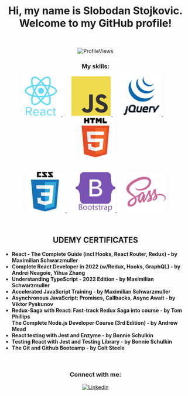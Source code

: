 <h1 align="center"> Hi, my name is Slobodan Stojkovic.<br> Welcome to my GitHub profile!</h1>
<br>
 <p align="center"> <img src="https://komarev.com/ghpvc/?username=SlobodanStojkovic&label=Profile%20views&color=0e75b6&style=flat" alt="ProfileViews" /> </p> 


<h3 align="center">My skills:</h3>
<p align="center"> 
<a href="https://reactjs.org/" target="_blank"> <img src="https://raw.githubusercontent.com/devicons/devicon/master/icons/react/react-original-wordmark.svg" alt="react" width="110" height="110"/> </a> &nbsp &nbsp &nbsp
<a href="https://developer.mozilla.org/en-US/docs/Web/JavaScript" target="_blank"> <img src="https://raw.githubusercontent.com/devicons/devicon/master/icons/javascript/javascript-original.svg" alt="javascript" width="110" height="110"/> </a> &nbsp &nbsp &nbsp
<a href="https://jquery.com/" target="_blank"> <img src="https://github.com/devicons/devicon/blob/master/icons/jquery/jquery-original-wordmark.svg" alt="html5" width="110" height="110"/> </a> &nbsp &nbsp &nbsp
<a href="https://www.w3.org/html/" target="_blank"> <img src="https://raw.githubusercontent.com/devicons/devicon/master/icons/html5/html5-original-wordmark.svg" alt="html5" width="110" height="110"/> </a> <br> <br> <br>
<a href="https://www.w3schools.com/css/" target="_blank"> 
<img src="https://raw.githubusercontent.com/devicons/devicon/master/icons/css3/css3-original-wordmark.svg" alt="css3" width="110" height="110"/> </a> &nbsp &nbsp &nbsp
<a href="https://getbootstrap.com" target="_blank"><img src="https://raw.githubusercontent.com/devicons/devicon/master/icons/bootstrap/bootstrap-plain-wordmark.svg" alt="bootstrap" width="110" height="110"/> </a> &nbsp &nbsp &nbsp
<a href="https://sass-lang.com" target="_blank"> <img src="https://raw.githubusercontent.com/devicons/devicon/master/icons/sass/sass-original.svg" alt="sass" width="110" height="110"/> </a> 


</p><br>

<h2 align="center">UDEMY CERTIFICATES</h2>
<ul>
<strong><li>React - The Complete Guide (incl Hooks, React Router, Redux) - by Maximilian Schwarzmuller</li>

<li>Complete React Developer in 2022 (w/Redux, Hooks, GraphQL) - by Andrei Neagoie, Yihua Zhang</li>

<li>Understanding TypeScript - 2022 Edition - by Maximilian Schwarzmuller</li>

<li>Accelerated JavaScript Training - by Maximilian Schwarzmuller</li>

<li>Asynchronous JavaScript: Promises, Callbacks, Async Await - by Viktor Pyskunov</li>

<li>Redux-Saga with React: Fast-track Redux Saga into course - by Tom Phillips</li

<li>The Complete Node.js Developer Course (3rd Edition) - by Andrew Mead</li>

<li>React testing with Jest and Enzyme - by Bonnie Schulkin</li>

<li>Testing React with Jest and Testing Library - by Bonnie Schulkin</li>

<li>The Git and Github Bootcamp - by Colt Steele</li></strong>
</ul>

<br>
<h3 align="center">Connect with me:</h3>
<p align="center">
<a href="https://www.linkedin.com/in/slobodan-stojkovic/" target="_blank"><img src="https://img.shields.io/badge/LinkedIn-0077B5?style=for-the-badge&logo=linkedin&logoColor=white" alt="Linkedin" /></a>
</p>

<!--
**SlobodanStojkovic/SlobodanStojkovic** is a ✨ _special_ ✨ repository because its `README.md` (this file) appears on your GitHub profile.

Here are some ideas to get you started:

- 🔭 I’m currently working on ...
- 🌱 I’m currently learning ...
- 👯 I’m looking to collaborate on ...
- 🤔 I’m looking for help with ...
- 💬 Ask me about ...
- 📫 How to reach me: ...
- 😄 Pronouns: ...
- ⚡ Fun fact: ...
-->
